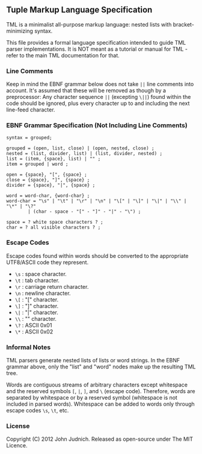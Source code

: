 ## Tuple Markup Language Specification

TML is a minimalist all-purpose markup language: nested lists with bracket-minimizing syntax.

This file provides a formal language specification intended to guide TML parser implementations.
It is NOT meant as a tutorial or manual for TML - refer to the main TML documentation for that.

### Line Comments

Keep in mind the EBNF grammar below does not take `||` line comments
into account. It's assumed that these will be removed as though by a preprocessor:
Any character sequence `||` (excepting `\||`) found within the code should be
ignored, plus every character up to and including the next line-feed character.
	

### EBNF Grammar Specification (Not Including Line Comments)

	syntax = grouped;

	grouped = (open, list, close) | (open, nested, close) ;
	nested = (list, divider, list) | (list, divider, nested) ;
	list = (item, {space}, list) | "" ;
	item = grouped | word ;

	open = {space}, "[", {space} ;
	close = {space}, "]", {space} ;
	divider = {space}, "|", {space} ;

	word = word-char, {word-char} ;
	word-char = "\s" | "\t" | "\r" | "\n" | "\[" | "\]" | "\|" | "\\" | "\*" | "\?"
			| (char - space - "[" - "]" - "|" - "\") ;

	space = ? white space characters ? ;
	char = ? all visible characters ? ;


### Escape Codes

Escape codes found within words should be converted to the appropriate UTF8/ASCII code they represent.

* `\s` : space character.
* `\t` : tab character.
* `\r` : carriage return character.
* `\n` : newline character.
* `\[` : "[" character.
* `\]` : "]" character.
* `\|` : "|" character.
* `\\` : "\" character.
* `\?` : ASCII 0x01
* `\*` : ASCII 0x02

### Informal Notes

TML parsers generate nested lists of lists or word strings. In the EBNF grammar
above, only the "list" and "word" nodes make up the resulting TML tree.

Words are contiguous streams of arbitrary characters except whitespace and
the reserved symbols `[`, `|`, `]`, and `\` (escape code). Therefore, words are
separated by whitespace or by a reserved symbol (whitespace is not included in
parsed words). Whitespace can be added to words only through escape codes
`\s`, `\t`, etc.

### License

Copyright (C) 2012 John Judnich. Released as open-source under The MIT Licence.
